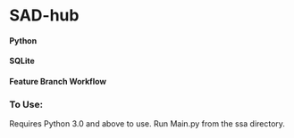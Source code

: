 # SAD-hub   

#### Python   
#### SQLite   
#### Feature Branch Workflow   
 
### To Use:   
Requires Python 3.0 and above to use. Run Main.py from the ssa directory.   
